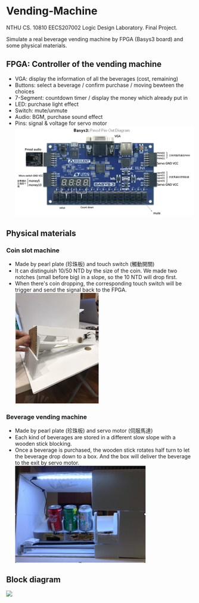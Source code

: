 # Vending-Machine
NTHU CS. 10810 EECS207002 Logic Design Laboratory. Final Project.

Simulate a real beverage vending machine by FPGA (Basys3 board) and some physical materials.

## FPGA: Controller of the vending machine
- VGA: display the information of all the beverages (cost, remaining)
- Buttons: select a beverage / confirm purchase / moving bewteen the choices
- 7-Segment: countdown timer / display the money which already put in
- LED: purchase light effect
- Switch: mute/unmute
- Audio: BGM, purchase sound effect
- Pins: signal & voltage for servo motor
![](imgs/fpga.png)

## Physical materials

### Coin slot machine
- Made by pearl plate (珍珠板) and touch switch (觸動開關)
- It can distinguish 10/50 NTD by the size of the coin. We made two notches (small before big) in a slope, so the 10 NTD will drop first.
- When there's coin dropping, the corresponding touch switch will be trigger and send the signal back to the FPGA.
![](imgs/coin.png)

### Beverage vending machine 
- Made by pearl plate (珍珠板) and servo motor (伺服馬達)
- Each kind of beverages are stored in a different slow slope with a wooden stick blocking.
- Once a beverage is purchased, the wooden stick rotates half turn to let the beverage drop down to a box. And the box will deliver the beverage to the exit by servo motor.
![](imgs/vending.png)

## Block diagram
![](imgs/block.png)
